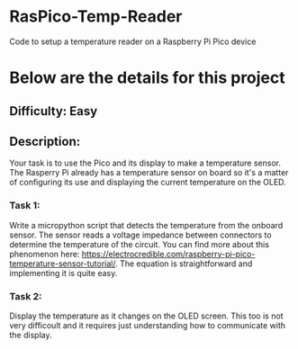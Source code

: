# RasPico-Temp-Reader
Code to setup a temperature reader on a Raspberry Pi Pico device

# Below are the details for this project

## Difficulty: Easy

## Description:
Your task is to use the Pico and its display to make a temperature sensor. The Rasperry Pi already has a temperature sensor on board so it's a matter of configuring its use and displaying the current temperature on the OLED.

### Task 1:
Write a micropython script that detects the temperature from the onboard sensor. The sensor reads a voltage impedance between connectors to determine the temperature of the circuit. You can find more about this phenomenon here: https://electrocredible.com/raspberry-pi-pico-temperature-sensor-tutorial/. The equation is straightforward and implementing it is quite easy.

### Task 2: 
Display the temperature as it changes on the OLED screen. This too is not very difficoult and it requires just understanding how to communicate with the display.